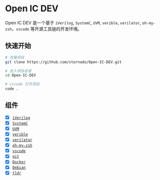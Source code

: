 <!--
 Copyright 2023 仲夏叶.
 SPDX-License-Identifier: MIT
-->

# Open IC DEV

Open IC DEV 是一个基于 `iVerilog`, `SystemC`, `UVM`, `verible`, `verilator`, `oh-my-zsh`，`vscode` 等开源工具链的开发环境。

## 快速开始

```bash
# 克隆项目
git clone https://github.com/stornado/Open-IC-DEV.git

# 进入项目目录
cd Open-IC-DEV

# vscode 打开项目
code .
```

## 组件

- [x] [`iVerilog`](https://github.com/steveicarus/iverilog)
- [x] [`SystemC`](https://github.com/accellera-official/systemc)
- [x] [`UVM`](https://github.com/accellera-official/uvm-core)
- [x] [`verible`](https://github.com/google/verible)
- [x] [`verilator`](https://github.com/verilator/verilator)
- [x] [`oh-my-zsh`](https://github.com/ohmyzsh/ohmyzsh)
- [x] [`vscode`](https://code.visualstudio.com)
- [x] [`git`](https://git-scm.com/)
- [x] [`Docker`](https://www.docker.com/products/docker-desktop/)
- [x] [`Debian`](https://www.debian.org/index.zh-cn.html)
- [x] [`tldr`](https://github.com/tldr-pages/tldr)